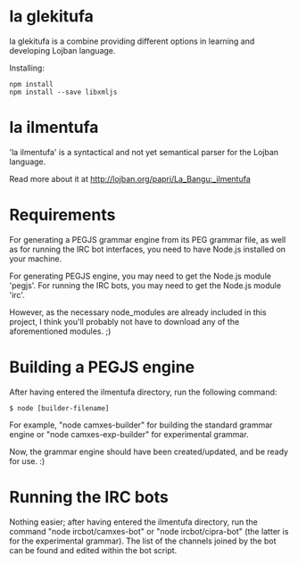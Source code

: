 la glekitufa
=========
la glekitufa is a combine providing different options in learning and developing Lojban language.

Installing:

```
npm install
npm install --save libxmljs

```

la ilmentufa
===========
'la ilmentufa' is a syntactical and not yet semantical parser for the Lojban language.

Read more about it at http://lojban.org/papri/La_Bangu:_ilmentufa


Requirements
===========

For generating a PEGJS grammar engine from its PEG grammar file, as well as for running the IRC bot interfaces, you need to have Node.js installed on your machine.

For generating PEGJS engine, you may need to get the Node.js module 'pegjs'.
For running the IRC bots, you may need to get the Node.js module 'irc'.

However, as the necessary node_modules are already included in this project, I think you'll probably not have to download any of the aforementioned modules. ;)


Building a PEGJS engine
===========

After having entered the ilmentufa directory, run the following command:

```$ node [builder-filename]```

For example, "node camxes-builder" for building the standard grammar engine or "node camxes-exp-builder" for experimental grammar.

Now, the grammar engine should have been created/updated, and be ready for use. :)


Running the IRC bots
===========

Nothing easier; after having entered the ilmentufa directory, run the command "node ircbot/camxes-bot" or "node ircbot/cipra-bot" (the latter is for the experimental grammar).
The list of the channels joined by the bot can be found and edited within the bot script.
